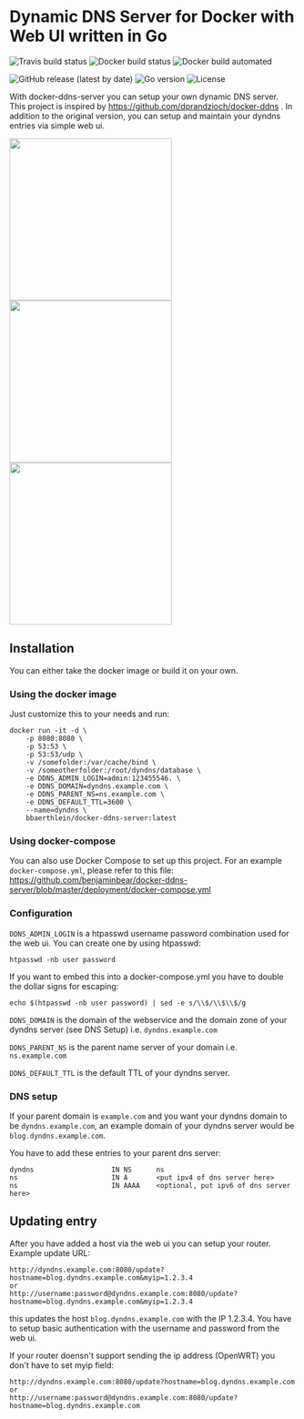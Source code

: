 # Dynamic DNS Server for Docker with Web UI written in Go

![Travis build status](https://travis-ci.com/benjaminbear/docker-ddns-server.svg?branch=master)
![Docker build status](https://img.shields.io/docker/cloud/build/bbaerthlein/docker-ddns-server)
![Docker build automated](https://img.shields.io/docker/cloud/automated/bbaerthlein/docker-ddns-server)

![GitHub release (latest by date)](https://img.shields.io/github/v/release/benjaminbear/docker-ddns-server)
![Go version](https://img.shields.io/github/go-mod/go-version/benjaminbear/docker-ddns-server?filename=dyndns%2Fgo.mod)
![License](https://img.shields.io/github/license/benjaminbear/docker-ddns-server)

With docker-ddns-server you can setup your own dynamic DNS server. This project is inspired by https://github.com/dprandzioch/docker-ddns . In addition to the original version, you can setup and maintain your dyndns entries via simple web ui.

<p float="left">
<img src="https://raw.githubusercontent.com/benjaminbear/docker-ddns-server/master/img/addhost.png" width="285">
<img src="https://raw.githubusercontent.com/benjaminbear/docker-ddns-server/master/img/listhosts.png" width="285">
<img src="https://raw.githubusercontent.com/benjaminbear/docker-ddns-server/master/img/listlogs.png" width="285">
</p>

## Installation

You can either take the docker image or build it on your own.

### Using the docker image

Just customize this to your needs and run:

```
docker run -it -d \
    -p 8080:8080 \
    -p 53:53 \
    -p 53:53/udp \
    -v /somefolder:/var/cache/bind \
    -v /someotherfolder:/root/dyndns/database \
    -e DDNS_ADMIN_LOGIN=admin:123455546. \
    -e DDNS_DOMAIN=dyndns.example.com \
    -e DDNS_PARENT_NS=ns.example.com \
    -e DDNS_DEFAULT_TTL=3600 \
    --name=dyndns \
    bbaerthlein/docker-ddns-server:latest
```

### Using docker-compose

You can also use Docker Compose to set up this project. For an example `docker-compose.yml`, please refer to this file: https://github.com/benjaminbear/docker-ddns-server/blob/master/deployment/docker-compose.yml

### Configuration

`DDNS_ADMIN_LOGIN` is a htpasswd username password combination used for the web ui. You can create one by using htpasswd:
```
htpasswd -nb user password
```
If you want to embed this into a docker-compose.yml you have to double the dollar signs for escaping:
```
echo $(htpasswd -nb user password) | sed -e s/\\$/\\$\\$/g
```

`DDNS_DOMAIN` is the domain of the webservice and the domain zone of your dyndns server (see DNS Setup) i.e. `dyndns.example.com`

`DDNS_PARENT_NS` is the parent name server of your domain i.e. `ns.example.com`

`DDNS_DEFAULT_TTL` is the default TTL of your dyndns server.

### DNS setup

If your parent domain is `example.com` and you want your dyndns domain to be `dyndns.example.com`,
an example domain of your dyndns server would be `blog.dyndns.example.com`.

You have to add these entries to your parent dns server:
```
dyndns                   IN NS      ns
ns                       IN A       <put ipv4 of dns server here>
ns                       IN AAAA    <optional, put ipv6 of dns server here>
```

## Updating entry

After you have added a host via the web ui you can setup your router.
Example update URL:

```
http://dyndns.example.com:8080/update?hostname=blog.dyndns.example.com&myip=1.2.3.4
or
http://username:password@dyndns.example.com:8080/update?hostname=blog.dyndns.example.com&myip=1.2.3.4
```

this updates the host `blog.dyndns.example.com` with the IP 1.2.3.4. You have to setup basic authentication with the username and password from the web ui.

If your router doensn't support sending the ip address (OpenWRT) you don't have to set myip field:

```
http://dyndns.example.com:8080/update?hostname=blog.dyndns.example.com
or
http://username:password@dyndns.example.com:8080/update?hostname=blog.dyndns.example.com
```

